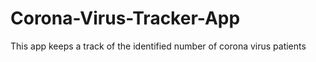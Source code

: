 # Corona-Virus-Tracker-App
This app keeps a track of the identified number of corona virus patients
